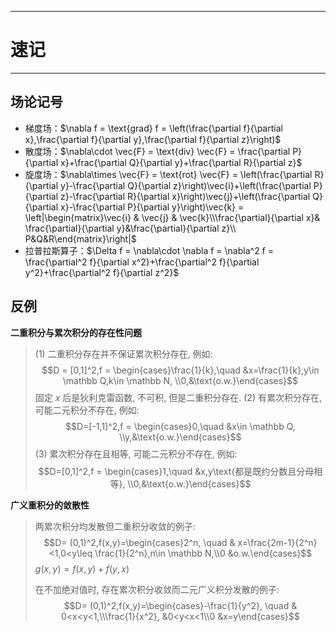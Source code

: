 ___
# 速记
___
## 场论记号
- 梯度场：$\nabla f = \text{grad} f = \left(\frac{\partial f}{\partial x},\frac{\partial f}{\partial y},\frac{\partial f}{\partial z}\right)$
- 散度场：$\nabla\cdot \vec{F} = \text{div} \vec{F} = \frac{\partial P}{\partial x}+\frac{\partial Q}{\partial y}+\frac{\partial R}{\partial z}$
- 旋度场：$\nabla\times \vec{F} = \text{rot} \vec{F} = \left(\frac{\partial R}{\partial y}-\frac{\partial Q}{\partial z}\right)\vec{i}+\left(\frac{\partial P}{\partial z}-\frac{\partial R}{\partial x}\right)\vec{j}+\left(\frac{\partial Q}{\partial x}-\frac{\partial P}{\partial y}\right)\vec{k} = \left|\begin{matrix}\vec{i} & \vec{j} & \vec{k}\\\frac{\partial}{\partial x}& \frac{\partial}{\partial y}&\frac{\partial}{\partial z}\\ P&Q&R\end{matrix}\right|$
- 拉普拉斯算子：$\Delta f = \nabla\cdot \nabla f = \nabla^2 f = \frac{\partial^2 f}{\partial x^2}+\frac{\partial^2 f}{\partial y^2}+\frac{\partial^2 f}{\partial z^2}$

## 反例
**二重积分与累次积分的存在性问题**
> (1) 二重积分存在并不保证累次积分存在, 例如:
> $$D = [0,1]^2,f = \begin{cases}\frac{1}{k},\quad &x=\frac{1}{k},y\in \mathbb Q,k\in \mathbb N, \\0,&\text{o.w.}\end{cases}$$
> 固定 $x$ 后是狄利克雷函数, 不可积, 但是二重积分存在. 
> (2) 有累次积分存在, 可能二元积分不存在, 例如:
> $$D=[-1,1]^2,f = \begin{cases}0,\quad &x\in \mathbb Q, \\y,&\text{o.w.}\end{cases}$$
> (3) 累次积分存在且相等, 可能二元积分不存在, 例如:
> $$D=[0,1]^2,f = \begin{cases}1,\quad &x,y\text{都是既约分数且分母相等}, \\0,&\text{o.w.}\end{cases}$$

**广义重积分的敛散性**
> 两累次积分均发散但二重积分收敛的例子:
> $$D= (0,1)^2,f(x,y)=\begin{cases}2^n, \quad & x=\frac{2m-1}{2^n}<1,0<y\leq \frac{1}{2^n},n\in \mathbb N,\\0 &o.w.\end{cases}$$
> $g(x,y)=f(x,y)+f(y,x)$
> 
> 在不加绝对值时, 存在累次积分收敛而二元广义积分发散的例子:
> $$D= (0,1)^2,f(x,y)=\begin{cases}-\frac{1}{y^2}, \quad & 0<x<y<1,\\\frac{1}{x^2}, &0<y<x<1\\0 &x=y\end{cases}$$